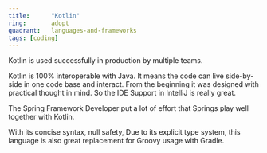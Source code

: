 ```yaml
---
title:      "Kotlin"
ring:       adopt
quadrant:   languages-and-frameworks
tags: [coding]
---
```


Kotlin is used successfully in production by multiple teams.

Kotlin is 100% interoperable with Java. It means the code can live side-by-side in one code base and interact.
From the beginning it was designed with practical thought in mind. So the IDE Support in IntelliJ is really great.

The Spring Framework Developer put a lot of effort that Springs play well together with Kotlin.

With its concise syntax, null safety,
Due to its explicit type system, this language is also great replacement for Groovy usage with Gradle.
